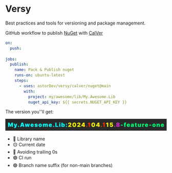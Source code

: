 # Versy

Best practices and tools for versioning and package management.

GitHub workflow to publish [NuGet](./nuget/README.md) with [CalVer](./calver/README.md)

```yaml
on:
  push:

jobs:
  publish:
    name: Pack & Publish nuget
    runs-on: ubuntu-latest
    steps:
      - uses: astorDev/versy/calver/nuget@main
        with:
          project: my/awesome/lib/My.Awesome.Lib
          nuget_api_key: ${{ secrets.NUGET_API_KEY }}
```

The version you''ll get:

<img src="./calver/colored-version.png" alt="drawing" width="600"/>

- 🔵 Library name
- 🟡 Current date
- 🔴 Avoiding trailing 0s
- 🟣 CI run
- 🟢 Branch name suffix (for non-main branches)